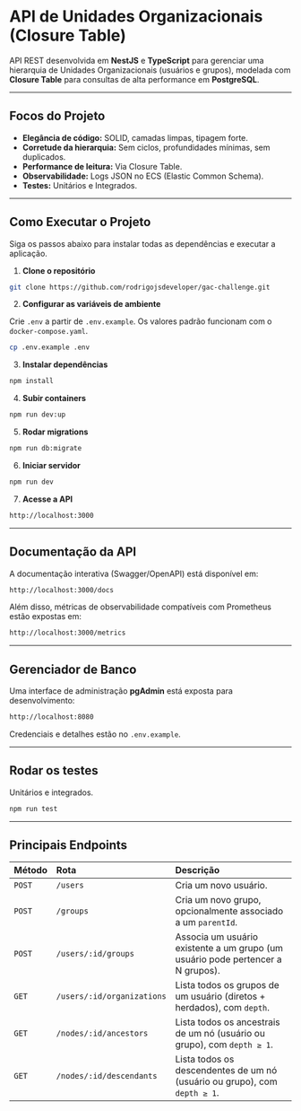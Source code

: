 # **API de Unidades Organizacionais (Closure Table)**

API REST desenvolvida em **NestJS** e **TypeScript** para gerenciar uma hierarquia de Unidades Organizacionais (usuários e grupos), modelada com **Closure Table** para consultas de alta performance em **PostgreSQL**.

---

## **Focos do Projeto**

* **Elegância de código:** SOLID, camadas limpas, tipagem forte.
* **Corretude da hierarquia:** Sem ciclos, profundidades mínimas, sem duplicados.
* **Performance de leitura:** Via Closure Table.
* **Observabilidade:** Logs JSON no ECS (Elastic Common Schema).
* **Testes:** Unitários e Integrados.

---

## **Como Executar o Projeto**

Siga os passos abaixo para instalar todas as dependências e executar a aplicação.

1. **Clone o repositório**
  ```bash
  git clone https://github.com/rodrigojsdeveloper/gac-challenge.git
  ```

2. **Configurar as variáveis de ambiente**

  Crie `.env` a partir de `.env.example`. Os valores padrão funcionam com o `docker-compose.yaml`.

  ```bash
  cp .env.example .env
  ```

3. **Instalar dependências**
  ```bash
  npm install
  ```

4. **Subir containers**
  ```bash
  npm run dev:up
  ```

5. **Rodar migrations**
  ```bash
  npm run db:migrate
  ```

6. **Iniciar servidor**
  ```bash
  npm run dev
  ```

7. **Acesse a API**
  ```bash
  http://localhost:3000
  ```

---

## **Documentação da API**

A documentação interativa (Swagger/OpenAPI) está disponível em:

```bash
http://localhost:3000/docs
```

Além disso, métricas de observabilidade compatíveis com Prometheus estão expostas em:

```bash
http://localhost:3000/metrics
```

---

## **Gerenciador de Banco**

Uma interface de administração **pgAdmin** está exposta para desenvolvimento:

```bash
http://localhost:8080
```

Credenciais e detalhes estão no `.env.example`.

---

## **Rodar os testes**

Unitários e integrados.

```bash
npm run test
```

---

## **Principais Endpoints**

| Método | Rota                       | Descrição |
| :----- | :-------------------------- | :--------- |
| `POST` | `/users`                   | Cria um novo usuário. |
| `POST` | `/groups`                  | Cria um novo grupo, opcionalmente associado a um `parentId`. |
| `POST` | `/users/:id/groups`        | Associa um usuário existente a um grupo (um usuário pode pertencer a N grupos). |
| `GET`  | `/users/:id/organizations` | Lista todos os grupos de um usuário (diretos + herdados), com `depth`. |
| `GET`  | `/nodes/:id/ancestors`     | Lista todos os ancestrais de um nó (usuário ou grupo), com `depth ≥ 1`. |
| `GET`  | `/nodes/:id/descendants`   | Lista todos os descendentes de um nó (usuário ou grupo), com `depth ≥ 1`. |
